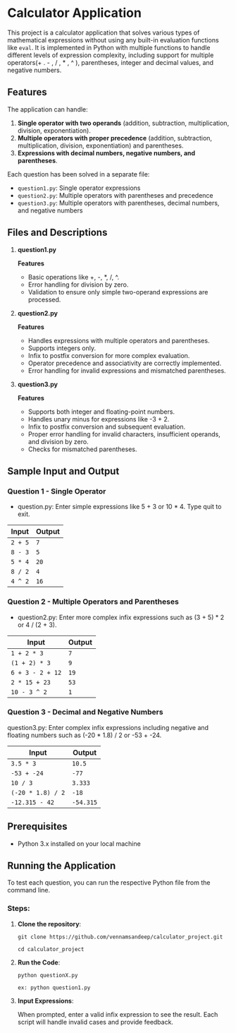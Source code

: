 # Calculator Application

This project is a calculator application that solves various types of mathematical expressions without using any built-in evaluation functions like `eval`. It is implemented in Python with multiple functions to handle different levels of expression complexity, including support for multiple operators(+ . - , / , * , ^ ), parentheses, integer and decimal values, and negative numbers.

## Features

The application can handle:
1. **Single operator with two operands** (addition, subtraction, multiplication, division, exponentiation).
2. **Multiple operators with proper precedence** (addition, subtraction, multiplication, division, exponentiation) and parentheses.
3. **Expressions with decimal numbers, negative numbers, and parentheses**.

Each question has been solved in a separate file:
- `question1.py`: Single operator expressions
- `question2.py`: Multiple operators with parentheses and precedence
- `question3.py`: Multiple operators with parentheses, decimal numbers, and negative numbers

## Files and Descriptions
1. **question1.py**

   **Features**
   - Basic operations like +, -, *, /, ^.
   - Error handling for division by zero.
   - Validation to ensure only simple two-operand expressions are processed.


2. **question2.py**

   **Features**
      - Handles expressions with multiple operators and parentheses.
      - Supports integers only.
      - Infix to postfix conversion for more complex evaluation.
      - Operator precedence and associativity are correctly implemented.
      - Error handling for invalid expressions and mismatched parentheses.


3. **question3.py**

   **Features**

      - Supports both integer and floating-point numbers.
      - Handles unary minus for expressions like -3 + 2.
      - Infix to postfix conversion and subsequent evaluation.
      - Proper error handling for invalid characters, insufficient operands, and division by zero.
      - Checks for mismatched parentheses.

## Sample Input and Output

### Question 1 - Single Operator
- question.py: Enter simple expressions like 5 + 3 or 10 * 4. Type quit to exit.

| Input | Output |
|-------|--------|
| `2 + 5` | `7` |
| `8 - 3` | `5` |
| `5 * 4` | `20` |
| `8 / 2` | `4` |
| `4 ^ 2` | `16` |

### Question 2 - Multiple Operators and Parentheses
- question2.py: Enter more complex infix expressions such as (3 + 5) * 2 or 4 / (2 + 3).

| Input         | Output |
|---------------|--------|
| `1 + 2 * 3`   | `7`    |
| `(1 + 2) * 3` | `9`    |
| `6 + 3 - 2 + 12` | `19` |
| `2 * 15 + 23` | `53`   |
| `10 - 3 ^ 2`  | `1`    |

### Question 3 - Decimal and Negative Numbers
question3.py: Enter complex infix expressions including negative and floating numbers such as (-20 * 1.8) / 2 or -53 + -24.

| Input                | Output   |
|----------------------|----------|
| `3.5 * 3`            | `10.5`   |
| `-53 + -24`          | `-77`    |
| `10 / 3`             | `3.333`  |
| `(-20 * 1.8) / 2`    | `-18`    |
| `-12.315 - 42`       | `-54.315`|

## Prerequisites

- Python 3.x installed on your local machine

## Running the Application

To test each question, you can run the respective Python file from the command line.

### Steps:
1. **Clone the repository**:

   ```git clone https://github.com/vennamsandeep/calculator_project.git```

   ```cd calculator_project```

2. **Run the Code**:

   ```python questionX.py```
   
   ```ex: python question1.py```

3. **Input Expressions**:

   When prompted, enter a valid infix expression to see the result. Each script will handle invalid cases and provide feedback.